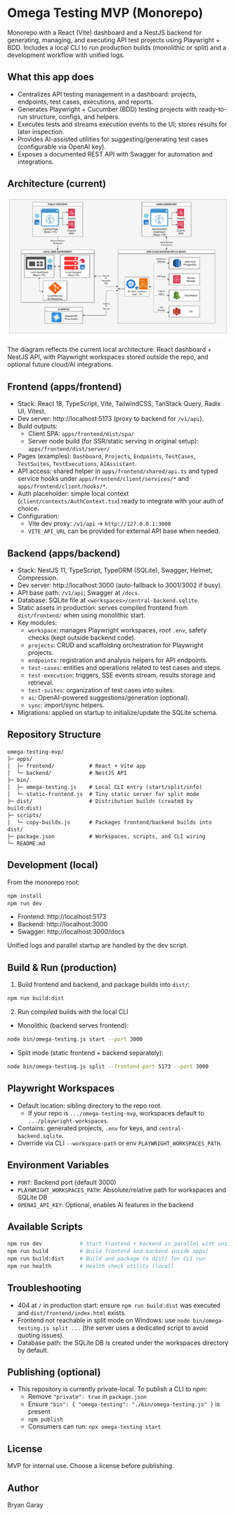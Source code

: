 # Omega Testing MVP (Monorepo)

Monorepo with a React (Vite) dashboard and a NestJS backend for generating, managing, and executing API test projects using Playwright + BDD. Includes a local CLI to run production builds (monolithic or split) and a development workflow with unified logs.

## What this app does

- Centralizes API testing management in a dashboard: projects, endpoints, test cases, executions, and reports.
- Generates Playwright + Cucumber (BDD) testing projects with ready-to-run structure, configs, and helpers.
- Executes tests and streams execution events to the UI; stores results for later inspection.
- Provides AI-assisted utilities for suggesting/generating test cases (configurable via OpenAI key).
- Exposes a documented REST API with Swagger for automation and integrations.

## Architecture (current)

![Architecture](apps/frontend/arquitectura.png)

The diagram reflects the current local architecture: React dashboard + NestJS API, with Playwright workspaces stored outside the repo, and optional future cloud/AI integrations.

## Frontend (apps/frontend)

- Stack: React 18, TypeScript, Vite, TailwindCSS, TanStack Query, Radix UI, Vitest.
- Dev server: http://localhost:5173 (proxy to backend for `/v1/api`).
- Build outputs:
  - Client SPA: `apps/frontend/dist/spa/`
  - Server node build (for SSR/static serving in original setup): `apps/frontend/dist/server/`
- Pages (examples): `Dashboard`, `Projects`, `Endpoints`, `TestCases`, `TestSuites`, `TestExecutions`, `AIAssistant`.
- API access: shared helper in `apps/frontend/shared/api.ts` and typed service hooks under `apps/frontend/client/services/*` and `apps/frontend/client/hooks/*`.
- Auth placeholder: simple local context (`client/contexts/AuthContext.tsx`) ready to integrate with your auth of choice.
- Configuration:
  - Vite dev proxy: `/v1/api` → `http://127.0.0.1:3000`
  - `VITE_API_URL` can be provided for external API base when needed.

## Backend (apps/backend)

- Stack: NestJS 11, TypeScript, TypeORM (SQLite), Swagger, Helmet, Compression.
- Dev server: http://localhost:3000 (auto-fallback to 3001/3002 if busy).
- API base path: `/v1/api`; Swagger at `/docs`.
- Database: SQLite file at `<workspaces>/central-backend.sqlite`.
- Static assets in production: serves compiled frontend from `dist/frontend/` when using monolithic start.
- Key modules:
  - `workspace`: manages Playwright workspaces, root `.env`, safety checks (kept outside backend code).
  - `projects`: CRUD and scaffolding orchestration for Playwright projects.
  - `endpoints`: registration and analysis helpers for API endpoints.
  - `test-cases`: entities and operations related to test cases and steps.
  - `test-execution`: triggers, SSE events stream, results storage and retrieval.
  - `test-suites`: organization of test cases into suites.
  - `ai`: OpenAI-powered suggestions/generation (optional).
  - `sync`: import/sync helpers.
- Migrations: applied on startup to initialize/update the SQLite schema.

## Repository Structure

```
omega-testing-mvp/
├─ apps/
│  ├─ frontend/           # React + Vite app
│  └─ backend/            # NestJS API
├─ bin/
│  ├─ omega-testing.js    # Local CLI entry (start/split/info)
│  └─ static-frontend.js  # Tiny static server for split mode
├─ dist/                  # Distribution builds (created by build:dist)
├─ scripts/
│  └─ copy-builds.js      # Packages frontend/backend builds into dist/
├─ package.json           # Workspaces, scripts, and CLI wiring
└─ README.md
```

## Development (local)

From the monorepo root:

```bash
npm install
npm run dev
```

- Frontend: http://localhost:5173
- Backend: http://localhost:3000
- Swagger: http://localhost:3000/docs

Unified logs and parallel startup are handled by the dev script.

## Build & Run (production)

1) Build frontend and backend, and package builds into `dist/`:

```bash
npm run build:dist
```

2) Run compiled builds with the local CLI

- Monolithic (backend serves frontend):

```bash
node bin/omega-testing.js start --port 3000
```

- Split mode (static frontend + backend separately):

```bash
node bin/omega-testing.js split --frontend-port 5173 --port 3000
```

## Playwright Workspaces

- Default location: sibling directory to the repo root.
  - If your repo is `.../omega-testing-mvp`, workspaces default to `.../playwright-workspaces`.
- Contains: generated projects, `.env` for keys, and `central-backend.sqlite`.
- Override via CLI `--workspace-path` or env `PLAYWRIGHT_WORKSPACES_PATH`.

## Environment Variables

- `PORT`: Backend port (default 3000)
- `PLAYWRIGHT_WORKSPACES_PATH`: Absolute/relative path for workspaces and SQLite DB
- `OPENAI_API_KEY`: Optional, enables AI features in the backend

## Available Scripts

```bash
npm run dev            # Start frontend + backend in parallel with unified logs
npm run build          # Build frontend and backend inside apps/
npm run build:dist     # Build and package to dist/ for CLI run
npm run health         # Health check utility (local)
```

## Troubleshooting

- 404 at `/` in production start: ensure `npm run build:dist` was executed and `dist/frontend/index.html` exists.
- Frontend not reachable in split mode on Windows: use `node bin/omega-testing.js split ...` (the server uses a dedicated script to avoid quoting issues).
- Database path: the SQLite DB is created under the workspaces directory by default.

## Publishing (optional)

- This repository is currently private-local. To publish a CLI to npm:
  - Remove `"private": true` in `package.json`
  - Ensure `"bin": { "omega-testing": "./bin/omega-testing.js" }` is present
  - `npm publish`
  - Consumers can run: `npx omega-testing start`

## License

MVP for internal use. Choose a license before publishing.

## Author

Bryan Garay
